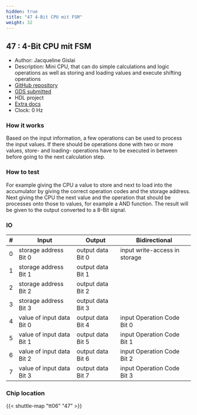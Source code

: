 ```yaml
---
hidden: true
title: "47 4-Bit CPU mit FSM"
weight: 32
---
```


## 47 : 4-Bit CPU mit FSM

* Author: Jacqueline Gislai
* Description: Mini CPU, that can do simple calculations and logic operations as well as storing and loading values and execute shifting operations
* [GitHub repository](https://github.com/jacquygis/jku-tt06-MiniCPU)
* [GDS submitted](https://github.com/jacquygis/jku-tt06-MiniCPU/actions/runs/8661828724)
* HDL project
* [Extra docs]()
* Clock: 0 Hz

<!---

This file is used to generate your project datasheet. Please fill in the information below and delete any unused
sections.

You can also include images in this folder and reference them in the markdown. Each image must be less than
512 kb in size, and the combined size of all images must be less than 1 MB.
-->


### How it works

Based on the input information, a few operations can be used to process the input values. If there should be operations done with two or more values, store- and loading- operations have to be executed in between before going to the next calculation step.

### How to test

For example giving the CPU a value to store and next to load into the accumulator by giving the correct operation codes and the storage address.
Next giving the CPU the next value and the operation that should be processes onto those to values, for example a AND function. The result will be given to the output converted to a 8-Bit signal.


### IO

| #             | Input    | Output   | Bidirectional   |
| ------------- | -------- | -------- | --------------- |
| 0 | storage address Bit 0  | output data Bit 0  | input write-access in storage        |
| 1 | storage address Bit 1  | output data Bit 1  |         |
| 2 | storage address Bit 2  | output data Bit 2  |         |
| 3 | storage address Bit 3  | output data Bit 3  |         |
| 4 | value of input data Bit 0  | output data Bit 4  | input Operation Code Bit 0        |
| 5 | value of input data Bit 1  | output data Bit 5  | input Operation Code Bit 1        |
| 6 | value of input data Bit 2  | output data Bit 6  | input Operation Code Bit 2        |
| 7 | value of input data Bit 3  | output data Bit 7  | input Operation Code Bit 3        |


### Chip location

{{< shuttle-map "tt06" "47" >}}
